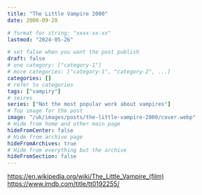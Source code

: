 ```yaml
---
title: "The Little Vampire 2000"
date: 2000-09-28

# format for string: "xxxx-xx-xx"
lastmod: "2024-05-26"

# set false when you want the post publish
draft: false
# one category: ["category-1"]
# more categories: ["category-1", "category-2", ...]
categories: []
# refer to categories
tags: ["vampiry"]
# seires
series: ["Not the most popular work about vampires"]
# Top image for the post
image: "/uk/images/posts/the-little-vampire-2000/cover.webp"
# Hide from home and other main page
hideFromCenter: false
# Hide from archive page
hideFromArchives: true
# Hide from everything but the archive
hideFromSection: false
---
```

https://en.wikipedia.org/wiki/The_Little_Vampire_(film)
https://www.imdb.com/title/tt0192255/
<!--more-->